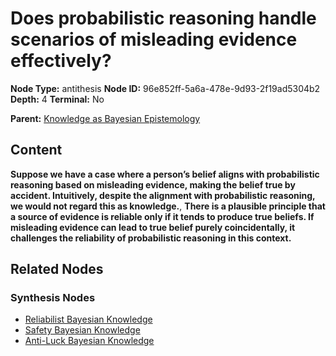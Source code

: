 # Does probabilistic reasoning handle scenarios of misleading evidence effectively?

**Node Type:** antithesis
**Node ID:** 96e852ff-5a6a-478e-9d93-2f19ad5304b2
**Depth:** 4
**Terminal:** No

**Parent:** [Knowledge as Bayesian Epistemology](knowledge-as-bayesian-epistemology-synthesis-a43b8493-b553-47d7-956a-121558a796e0.md)

## Content

**Suppose we have a case where a person’s belief aligns with probabilistic reasoning based on misleading evidence, making the belief true by accident. Intuitively, despite the alignment with probabilistic reasoning, we would not regard this as knowledge.**, **There is a plausible principle that a source of evidence is reliable only if it tends to produce true beliefs. If misleading evidence can lead to true belief purely coincidentally, it challenges the reliability of probabilistic reasoning in this context.**

## Related Nodes

### Synthesis Nodes

- [Reliabilist Bayesian Knowledge](reliabilist-bayesian-knowledge-synthesis-875fe893-7d2e-4fed-8c6f-886d53cd4e7d.md)
- [Safety Bayesian Knowledge](safety-bayesian-knowledge-synthesis-66a675ea-8105-4193-9442-b81ee2560de2.md)
- [Anti-Luck Bayesian Knowledge](anti-luck-bayesian-knowledge-synthesis-445e26c9-fd33-41f6-8d00-b064712d2cb7.md)
